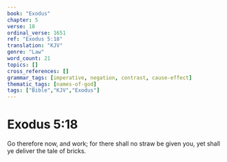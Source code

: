 ```yaml
---
book: "Exodus"
chapter: 5
verse: 18
ordinal_verse: 1651
ref: "Exodus 5:18"
translation: "KJV"
genre: "Law"
word_count: 21
topics: []
cross_references: []
grammar_tags: [imperative, negation, contrast, cause-effect]
thematic_tags: [names-of-god]
tags: ["Bible","KJV","Exodus"]
---
```


# Exodus 5:18

Go therefore now, and work; for there shall no straw be given you, yet shall ye deliver the tale of bricks.
